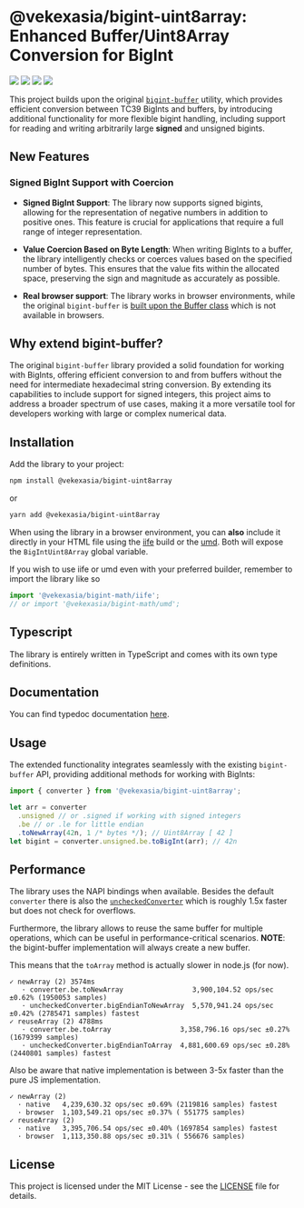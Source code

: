 # @vekexasia/bigint-uint8array: Enhanced Buffer/Uint8Array Conversion for BigInt
<img src="https://img.shields.io/badge/TypeScript-007ACC?style=for-the-badge&logo=typescript&logoColor=white"/> <img 
src="https://img.shields.io/badge/rollup-323330?style=for-the-badge&logo=rollup.js&logoColor=Brown"/> <img 
src="https://img.shields.io/badge/eslint-3A33D1?style=for-the-badge&logo=eslint&logoColor=white"/> <img 
src="https://img.shields.io/badge/vitest-6E9F18?style=for-the-badge&logo=vitest&logoColor=white"/>

This project builds upon the original [`bigint-buffer`](https://github.com/no2chem/bigint-buffer/) utility, which provides efficient conversion between TC39 BigInts and buffers, by introducing additional functionality for more flexible bigint handling, including support for reading and writing arbitrarily large **signed** and unsigned bigints.

## New Features

### Signed BigInt Support with Coercion

- **Signed BigInt Support**: The library now supports signed bigints, allowing for the representation of negative numbers in addition to positive ones. This feature is crucial for applications that require a full range of integer representation.

- **Value Coercion Based on Byte Length**: When writing BigInts to a buffer, the library intelligently checks or coerces values based on the specified number of bytes. This ensures that the value fits within the allocated space, preserving the sign and magnitude as accurately as possible.

- **Real browser support**: The library works in browser environments, while the original `bigint-buffer` is [built upon the Buffer class](https://github.com/no2chem/bigint-buffer/issues/15) which is not available in browsers. 

## Why extend bigint-buffer?

The original `bigint-buffer` library provided a solid foundation for working with BigInts, offering efficient conversion to and from buffers without the need for intermediate hexadecimal string conversion. 
By extending its capabilities to include support for signed integers, this project aims to address a broader spectrum of use cases, making it a more versatile tool for developers working with large or complex numerical data.

## Installation

Add the library to your project:

```bash
npm install @vekexasia/bigint-uint8array
```

or

```bash
yarn add @vekexasia/bigint-uint8array
```

When using the library in a browser environment, you can **also** include it directly in your HTML file using the [iife](https://developer.mozilla.org/en-US/docs/Glossary/IIFE) build or the [umd](https://github.com/umdjs/umd). Both will expose the `BigIntUint8Array` global variable.

If you wish to use iife or umd even with your preferred builder, remember to import the library like so

```typescript
import '@vekexasia/bigint-math/iife';
// or import '@vekexasia/bigint-math/umd'; 
```

## Typescript

The library is entirely written in TypeScript and comes with its own type definitions.

## Documentation

You can find typedoc documentation [here](https://vekexasia.github.io/bigint-swissknife/modules/_vekexasia_bigint_uint8array.html).

## Usage

The extended functionality integrates seamlessly with the existing `bigint-buffer` API, providing additional methods for working with BigInts:

```typescript
import { converter } from '@vekexasia/bigint-uint8array';

let arr = converter
  .unsigned // or .signed if working with signed integers
  .be // or .le for little endian
  .toNewArray(42n, 1 /* bytes */); // Uint8Array [ 42 ]
let bigint = converter.unsigned.be.toBigInt(arr); // 42n

```


## Performance

The library uses the NAPI bindings when available. Besides the default `converter` there is also the [`uncheckedConverter`](https://vekexasia.github.io/bigint-swissknife/variables/_vekexasia_bigint_uint8array.uncheckedConverter-1.html)
which is roughly 1.5x faster but does not check for overflows.

Furthermore, the library allows to reuse the same buffer for multiple operations, which can be useful in performance-critical scenarios.
**NOTE**: the bigint-buffer implementation will always create a new buffer.

This means that the `toArray` method is actually slower in node.js (for now).
```
✓ newArray (2) 3574ms
   · converter.be.toNewArray                 3,900,104.52 ops/sec ±0.62% (1950053 samples)
   · uncheckedConverter.bigEndianToNewArray  5,570,941.24 ops/sec ±0.42% (2785471 samples) fastest
✓ reuseArray (2) 4788ms
   · converter.be.toArray                 3,358,796.16 ops/sec ±0.27% (1679399 samples)
   · uncheckedConverter.bigEndianToArray  4,881,600.69 ops/sec ±0.28% (2440801 samples) fastest
```

Also be aware that native implementation is between 3-5x faster than the pure JS implementation.
```
✓ newArray (2)
  · native   4,239,630.32 ops/sec ±0.69% (2119816 samples) fastest
  · browser  1,103,549.21 ops/sec ±0.37% ( 551775 samples)
✓ reuseArray (2) 
  · native   3,395,706.54 ops/sec ±0.40% (1697854 samples) fastest
  · browser  1,113,350.88 ops/sec ±0.31% ( 556676 samples)
```


## License

This project is licensed under the MIT License - see the [LICENSE](../LICENSE) file for details.
